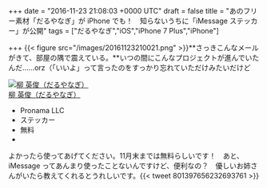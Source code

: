
+++
date = "2016-11-23 21:08:03 +0000 UTC"
draft = false
title = "あのフリー素材「だるやなぎ」が iPhone でも！　知らないうちに「iMessage ステッカー」が公開"
tags = ["だるやなぎ","iOS","iPhone 7 Plus","iPhone"]

+++
{{< figure src="/images/20161123210021.png"  >}}**さっきこんなメールがきて、部屋の隅で震えている。**いつの間にこんなプロジェクトが進んでいたんだ……orz（「いいよ」って言ったのをすっかり忘れていただけみたいだけど<div class="itunes-embed freezed itunes-kind-software"><a href="https://itunes.apple.com/jp/app/liu-ying-jun-daruyanagi/id1178333802?mt=8&amp;uo=4&amp;at=10lc7c" rel="nofollow" target="_blank"><img src="http://cdn.image.st-hatena.com/image/scale/0b0156f4029399d1ba57df1aa8c75c1282868d42/enlarge=0;height=200;version=1;width=200/http%3A%2F%2Fis2.mzstatic.com%2Fimage%2Fthumb%2FPurple71%2Fv4%2F74%2Fe1%2F80%2F74e18079-a127-5111-a960-6841b8eb42a8%2Fsource%2F100x100bb.jpg" alt="柳 英俊（だるやなぎ）" title="柳 英俊（だるやなぎ）" class="itunes-embed-image"/></a><div class="itunes-embed-info"><a href="https://itunes.apple.com/jp/app/liu-ying-jun-daruyanagi/id1178333802?mt=8&amp;uo=4&amp;at=10lc7c" rel="nofollow" target="_blank">柳 英俊（だるやなぎ）</a><ul><li class="itunes-embed-artist">Pronama LLC</li><li class="itunes-embed-genre">ステッカー</li><li class="itunes-embed-price">無料</li><li class="itunes-embed-badge"><a href="https://itunes.apple.com/jp/app/liu-ying-jun-daruyanagi/id1178333802?mt=8&amp;uo=4&amp;at=10lc7c" rel="nofollow" target="_blank"><img src="https://cdn.blog.st-hatena.com/images/theme/itunes/itunes-badge-appstore@2x.png" width="60px" height="15px"/></a></li></ul></div></div>よかったら使ってあげてください。11月末までは無料らしいです！　あと、iMessage ってあんまり使ったことないんですけど、便利なの？　優しいお姉さんがいたら教えてくれるとうれしいです。{{< tweet 801397656232693761 >}}


